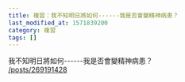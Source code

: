 ```yaml
---
title: 複習：我不知明日將如何------我是否會變精神病患？
last_modified_at: 1571839200
category: 複習
tags: []
---
```


<p>我不知明日將如何------我是否會變精神病患？<br>
<a href="/posts/269191428" target="_blank">/posts/269191428</a></p>

<p>&nbsp;</p>

